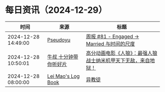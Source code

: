 ﻿# 每日资讯（2024-12-29）

|时间|来源|标题|
|---|---|---|
|2024-12-28 14:49:00|[Pseudoyu](https://www.pseudoyu.com/zh/index.xml)|[周报 #81 - Engaged -> Married 与时间的尺度](https://www.pseudoyu.com/zh/2024/12/28/weekly_review_81/)|
|2024-12-28 10:50:01|[牛叔 十分钟带你听好片](https://getpodcast.xyz/data/ximalaya/11534451.xml)|[高分动画电影《人狼》：最强人狼战士纳米机甲天下无敌，来自地狱！](https://www.ximalaya.com/sound/788322668)|
|2024-12-28 08:00:00|[Lei Mao's Log Book](https://leimao.github.io/atom.xml)|[异教徒](https://leimao.github.io/essay/Heretic-2024/)|
